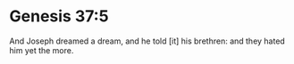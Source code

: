 # Genesis 37:5

And Joseph dreamed a dream, and he told [it] his brethren: and they hated him yet the more.